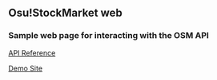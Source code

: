 ## Osu!StockMarket web

### Sample web page for interacting with the OSM API

[API Reference](https://documenter.getpostman.com/view/5483049/TzCLAUWa)

[Demo Site](https://osu-stock-market.netlify.app/)
